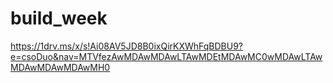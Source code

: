 # build_week
https://1drv.ms/x/s!Ai08AV5JD8B0ixQirKXWhFqBDBU9?e=csoDuo&nav=MTVfezAwMDAwMDAwLTAwMDEtMDAwMC0wMDAwLTAwMDAwMDAwMDAwMH0
